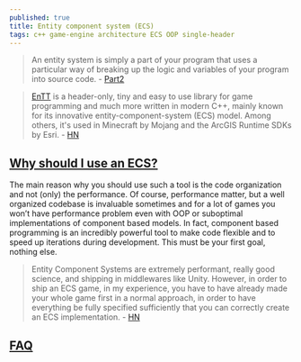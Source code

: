```yaml
---
published: true
title: Entity component system (ECS)
tags: c++ game-engine architecture ECS OOP single-header
---
```

> An entity system is simply a part of your program that uses a particular way of breaking up the logic and variables of your program into source code. - [Part2](http://t-machine.org/index.php/2007/11/11/entity-systems-are-the-future-of-mmog-development-part-2/)

> [EnTT](https://github.com/skypjack/entt) is a header-only, tiny and easy to use library for game programming and much more written in modern C++, mainly known for its innovative entity-component-system (ECS) model.
Among others, it's used in Minecraft by Mojang and the ArcGIS Runtime SDKs by Esri. - [HN](https://news.ycombinator.com/item?id=23128702)

## [Why should I use an ECS?](https://skypjack.github.io/2019-02-14-ecs-baf-part-1/)
The main reason why you should use such a tool is the code organization and not (only) the performance. Of course, performance matter, but a well organized codebase is invaluable sometimes and for a lot of games you won’t have performance problem even with OOP or suboptimal implementations of component based models.
In fact, component based programming is an incredibly powerful tool to make code flexible and to speed up iterations during development. This must be your first goal, nothing else.

> Entity Component Systems are extremely performant, really good science, and shipping in middlewares like Unity. However, in order to ship an ECS game, in my experience, you have to have already made your whole game first in a normal approach, in order to have everything be fully specified sufficiently that you can correctly create an ECS implementation. - [HN](https://news.ycombinator.com/item?id=37140272)

## [FAQ](https://github.com/SanderMertens/ecs-faq#what-is-ecs)
